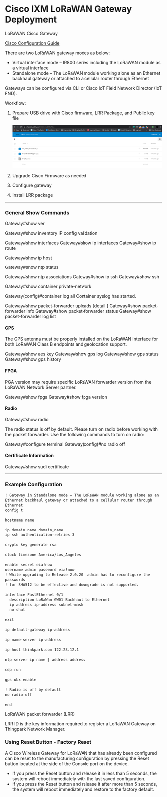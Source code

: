 # Cisco IXM LoRaWAN Gateway Deployment


LoRaWAN Cisco Gateway

[Cisco Configuration Guide](https://www.cisco.com/c/en/us/td/docs/routers/interface-module-lorawan/software/configuration/guide/b_lora_scg/overview.html)


There are two LoRaWAN gateway modes as below:

- Virtual interface mode – IR800 series including the LoRaWAN module as a virtual interface
- Standalone mode – The LoRaWAN module working alone as an Ethernet backhaul gateway or attached to a cellular router through Ethernet

Gateways can be configured via CLI or Cisco IoT Field Network Director (IoT FND).

Workflow:

1. Prepare USB drive with Cisco firmware, LRR Package, and Public key file

   ![ThingPark Downloads](ThingPark_Downloads.png)

2. Upgrade  Cisco Firmware as needed

3. Configure gateway

4. Install LRR package



---
### General Show Commands

Gateway#show ver

Gateway#show inventory
IP config validation

Gateway#show interfaces
Gateway#show ip interfaces
Gateway#show ip route

Gateway#show ip host

Gateway#show ntp status

Gateway#show ntp associations
Gateway#show ip ssh
Gateway#show ssh

Gateway#show container private-network

Gateway(config)#container log all
Container syslog has started.

Gateway#show packet-forwarder uploads [detail ]
Gateway#show packet-forwarder info
Gateway#show packet-forwarder status
Gateway#show packet-forwarder log list

#### GPS

The GPS antenna must be properly installed on the LoRaWAN interface for both LoRaWAN Class B endpoints and geolocation support.

Gateway#show aes key
Gateway#show gps log
Gateway#show gps status
Gateway#show gps history


#### FPGA
PGA version may require specific LoRaWAN forwarder version from the LoRaWAN Network Server partner.

Gateway#show fpga
Gateway#show fpga version

#### Radio

Gateway#show radio

The radio status is off by default. Please turn on radio before working with the packet forwarder. Use the following commands to turn on radio:

Gateway#configure terminal
Gateway(config)#no radio off

#### Certificate Information
Gateway#show sudi certificate 

---
### Example Configuration
```
! Gateway in Standalone mode – The LoRaWAN module working alone as an Ethernet backhaul gateway or attached to a cellular router through Ethernet
config t

hostname name

ip domain name domain_name
ip ssh authentication-retries 3

crypto key generate rsa

clock timezone America/Los_Angeles

enable secret eia!now
username admin password eia!now
! While upgrading to Release 2.0.20, admin has to reconfigure the passwords 
! for SHA512 to be effective and downgrade is not supported.

interface FastEthernet 0/1 
  description LoRaWan GW01 Backhaul to Ethernet
  ip address ip-address subnet-mask
  no shut

exit

ip default-gateway ip-address

ip name-server ip-address

ip host thinkpark.com 122.23.12.1

ntp server ip name | address address

cdp run

gps ubx enable

! Radio is off by default
no radio off

end
```




LoRaWAN packet forwarder (LRR)

LRR ID is the key information required to register a LoRaWAN Gateway on Thingpark Network Manager.





### Using Reset Button - Factory Reset

A Cisco Wireless Gateway for LoRaWAN that has already been configured can be reset to the manufacturing configuration by pressing the Reset button located at the side of the Console port on the device.

- If you press the Reset button and release it in less than 5 seconds, the system will reboot immediately with the last saved configuration.
- If you press the Reset button and release it after more than 5 seconds, the system will reboot immediately and restore to the factory default.

